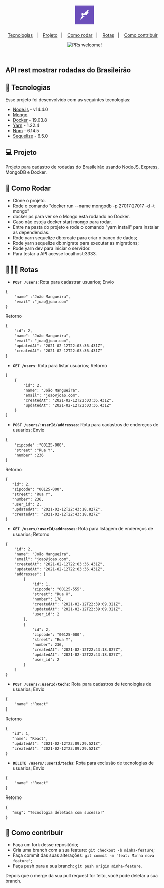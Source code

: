 <h1 align="center">
    <img alt="Rocketseat" title="Rocketseat" src=".github/rocketseat.png" width="60px" />
</h1>

<p align="center">
  <a href="#rocket-tecnologias">Tecnologias</a>&nbsp;&nbsp;&nbsp;|&nbsp;&nbsp;&nbsp;
  <a href="#-projeto">Projeto</a>&nbsp;&nbsp;&nbsp;|&nbsp;&nbsp;&nbsp;
  <a href="#-como-rodar">Como rodar</a>&nbsp;&nbsp;&nbsp;|&nbsp;&nbsp;&nbsp;
  <a href="#-rotas">Rotas</a>&nbsp;&nbsp;&nbsp;|&nbsp;&nbsp;&nbsp;
  <a href="#-como-contribuir">Como contribuir</a>&nbsp;&nbsp;&nbsp;
  </p>
<p align="center">
 <img src="https://img.shields.io/static/v1?label=PRs&message=welcome&color=7159c1&labelColor=000000" alt="PRs welcome!" />

</p>

<br>

## API rest mostrar rodadas do Brasileirão

## 🚀 Tecnologias

Esse projeto foi desenvolvido com as seguintes tecnologias:

- [Node.js](https://nodejs.org/en/) - v14.4.0
- [Mongo](https://www.mongodb.com/)
- [Docker](https://www.docker.com/) - 19.03.8
- [Yarn](https://yarnpkg.com/) - 1.22.4
- [Npm](https://www.npmjs.com/) - 6.14.5
- [Sequelize](https://sequelize.org/) - 6.5.0


## 💻 Projeto

Projeto para cadastro de rodadas do Brasileirão usando NodeJS, Express, MongoDB e Docker.

## 🚀 Como Rodar

- Clone o projeto.
- Rode o comando "docker run --name mongodb -p 27017:27017 -d -t mongo"
- docker ps para ver se o Mongo está rodando no Docker.
- Caso não esteja docker start mongo para rodar.
- Entre na pasta do projeto e rode o comando "yarn install" para instalar as dependências.
- Rode yarn sequelize db:create para criar o banco de dados;
- Rode yarn sequelize db:migrate para executar as migrations;
- Rode yarn dev para iniciar o servidor.
- Para testar a API acesse localhost:3333.

## 👩🏿‍💻 Rotas

- **`POST /users`**: Rota para cadastrar usuarios;
Envio
```
{
    "name" :"João Mangueira",
    "email" :"joao@joao.com"
}
```

Retorno
```
{
    "id": 2,
    "name": "João Mangueira",
    "email": "joao@joao.com",
    "updatedAt": "2021-02-12T22:03:36.431Z",
    "createdAt": "2021-02-12T22:03:36.431Z"
}
```

- **`GET /users`**: Rota para listar usuarios;
Retorno
```
[
    {
        "id": 2,
        "name": "João Mangueira",
        "email": "joao@joao.com",
        "createdAt": "2021-02-12T22:03:36.431Z",
        "updatedAt": "2021-02-12T22:03:36.431Z"
    }
]
```

- **`POST /users/:userId/addresses`**: Rota para cadastros de endereços de usuarios;
Envio
```
{
    "zipcode" :"00125-000",
    "street" :"Rua Y",
    "number" :236
}
```
 
 Retorno
 ```
{
    "id": 2,
    "zipcode": "00125-000",
    "street": "Rua Y",
    "number": 236,
    "user_id": 2,
    "updatedAt": "2021-02-12T22:43:18.827Z",
    "createdAt": "2021-02-12T22:43:18.827Z"
}
```

- **`GET /users/:userId/addresses`**: Rota para listagem de endereços de usuarios;
Retorno
```
{
    "id": 2,
    "name": "João Mangueira",
    "email": "joao@joao.com",
    "createdAt": "2021-02-12T22:03:36.431Z",
    "updatedAt": "2021-02-12T22:03:36.431Z",
    "addresses": [
        {
            "id": 1,
            "zipcode": "00125-555",
            "street": "Rua X",
            "number": 178,
            "createdAt": "2021-02-12T22:39:09.321Z",
            "updatedAt": "2021-02-12T22:39:09.321Z",
            "user_id": 2
        },
        {
            "id": 2,
            "zipcode": "00125-000",
            "street": "Rua Y",
            "number": 236,
            "createdAt": "2021-02-12T22:43:18.827Z",
            "updatedAt": "2021-02-12T22:43:18.827Z",
            "user_id": 2
        }
    ]
}
```
- **`POST /users/:userId/techs`**: Rota para cadastros de tecnologias de usuarios;
Envio
```
{
    "name" :"React"
}
```
 
 Retorno
 ```
{
    "id": 1,
    "name": "React",
    "updatedAt": "2021-02-12T23:09:29.521Z",
    "createdAt": "2021-02-12T23:09:29.521Z"
}
```

- **`DELETE /users/:userId/techs`**: Rota para exclusão de tecnologias de usuarios;
Envio
```
{
    "name" :"React"
}
```
 
 Retorno
 ```
{
    "msg": "Tecnologia deletada com sucesso!"
}
```

## 🤔 Como contribuir

- Faça um fork desse repositório;
- Cria uma branch com a sua feature: `git checkout -b minha-feature`;
- Faça commit das suas alterações: `git commit -m 'feat: Minha nova feature'`;
- Faça push para a sua branch: `git push origin minha-feature`.

Depois que o merge da sua pull request for feito, você pode deletar a sua branch.

